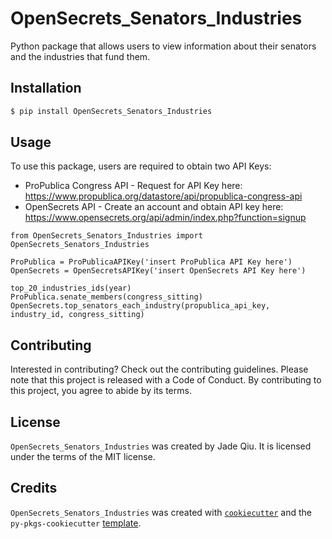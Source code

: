 # OpenSecrets_Senators_Industries

Python package that allows users to view information about their senators and the industries that fund them.

## Installation

```bash
$ pip install OpenSecrets_Senators_Industries
```

## Usage

To use this package, users are required to obtain two API Keys:
* ProPublica Congress API - Request for API Key here: https://www.propublica.org/datastore/api/propublica-congress-api
* OpenSecrets API - Create an account and obtain API key here: https://www.opensecrets.org/api/admin/index.php?function=signup

```
from OpenSecrets_Senators_Industries import OpenSecrets_Senators_Industries

ProPublica = ProPublicaAPIKey('insert ProPublica API Key here')
OpenSecrets = OpenSecretsAPIKey('insert OpenSecrets API Key here')

top_20_industries_ids(year)
ProPublica.senate_members(congress_sitting)
OpenSecrets.top_senators_each_industry(propublica_api_key, industry_id, congress_sitting)

```
## Contributing

Interested in contributing? Check out the contributing guidelines. Please note that this project is released with a Code of Conduct. By contributing to this project, you agree to abide by its terms.

## License

`OpenSecrets_Senators_Industries` was created by Jade Qiu. It is licensed under the terms of the MIT license.

## Credits

`OpenSecrets_Senators_Industries` was created with [`cookiecutter`](https://cookiecutter.readthedocs.io/en/latest/) and the `py-pkgs-cookiecutter` [template](https://github.com/py-pkgs/py-pkgs-cookiecutter).
